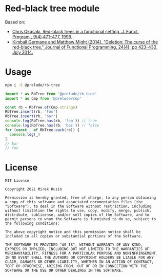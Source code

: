 # Red-black tree module

Based on:
- [Chris Okasaki. Red-black trees in a functional setting. J. Funct. Program., 9(4):471–477, 1999.](https://www.cs.tufts.edu/comp/150FP/archive/chris-okasaki/redblack99.pdf)
- [Kimball Germane and Matthew Might (2014). "Deletion: The curse of the red-black tree." Journal of Functional Programming, 24(4), pp 423-433. July 2014.](https://matt.might.net/papers/germane2014deletion.pdf)

# Usage

```bash
npm i -E @prelude/rb-tree
```

```ts
import * as RbTree from '@prelude/rb-tree'
import * as Cmp from '@preluce/cmp'

const rb = RbTree.of(Cmp.strings)
RbTree.insert(rb, 'foo')
RbTree.insert(rb, 'bar')
console.log(RbTree.has(rb, 'foo')) // true
console.log(RbTree.has(rb, 'baz')) // false
for (const _ of RbTree.each(rb)) {
  console.log(_)
}
// bar
// foo
```

# License

```
MIT License

Copyright 2021 Mirek Rusin

Permission is hereby granted, free of charge, to any person obtaining a copy of this software and associated documentation files (the "Software"), to deal in the Software without restriction, including without limitation the rights to use, copy, modify, merge, publish, distribute, sublicense, and/or sell copies of the Software, and to permit persons to whom the Software is furnished to do so, subject to the following conditions:

The above copyright notice and this permission notice shall be included in all copies or substantial portions of the Software.

THE SOFTWARE IS PROVIDED "AS IS", WITHOUT WARRANTY OF ANY KIND, EXPRESS OR IMPLIED, INCLUDING BUT NOT LIMITED TO THE WARRANTIES OF MERCHANTABILITY, FITNESS FOR A PARTICULAR PURPOSE AND NONINFRINGEMENT. IN NO EVENT SHALL THE AUTHORS OR COPYRIGHT HOLDERS BE LIABLE FOR ANY CLAIM, DAMAGES OR OTHER LIABILITY, WHETHER IN AN ACTION OF CONTRACT, TORT OR OTHERWISE, ARISING FROM, OUT OF OR IN CONNECTION WITH THE SOFTWARE OR THE USE OR OTHER DEALINGS IN THE SOFTWARE.
```
